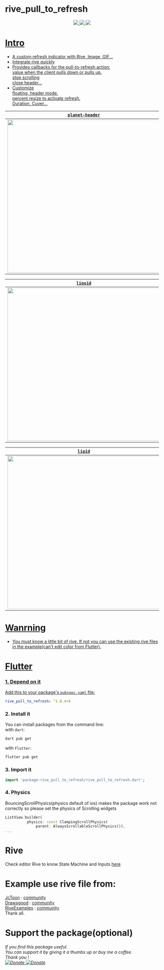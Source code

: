 # rive_pull_to_refresh

<div align="center">
	<a href="https://flutter.io">
    	<img src="https://img.shields.io/badge/Platform-Flutter-blue"/>
	<a href="https://github.com/phucho236/RivePullToRefresh/blob/main/LICENSE">
    	<img src="https://img.shields.io/badge/MIT-LICENSE-orange"/>
	<a href="https://pub.dev/documentation/rive_pull_to_refresh/latest/rive_pull_to_refresh/rive_pull_to_refresh-library.html">
    	<img src="https://img.shields.io/badge/Documentation-Library-blue" />
</div>
		
# Intro

- A custom refresh indicator with Rive, Image, GIF...
- Integrate rive quickly
- Provides callbacks for the pull-to-refresh action:\
	value when the client pulls down or pulls up.\
	stop scrolling\
	close header...
- Customize\
	floating, header mode.\
	percent resize to activate refresh.\
	Duration, Cuver...
<div align="center">
	<table>
		<thead>
			<tr>
			<th style="text-align:center"><code>planet-header</code></th>
			<th style="text-align:center"><code>planet-floating</code></th>
			<th style="text-align:center"><code>planet-bottom</code></th>
			</tr>
		</thead>
		<tbody>
			<tr>
			<td style="text-align:center"><img src="https://github.com/phucho236/RivePullToRefresh/blob/main/assets/planet_header.gif?raw=true" height = "500px"/></td>
			<td style="text-align:center"><img src="https://github.com/phucho236/RivePullToRefresh/blob/main/assets/planet_floating.gif?raw=true" height = "500px"/></td>
			<td style="text-align:center"><img src="https://github.com/phucho236/RivePullToRefresh/blob/main/assets/planet_bottom.gif?raw=true" height = "500px"/></td>
			</tr>
		</tbody>
	</table>
</div>
<div align="center">
	<table>
		<thead>
			<tr>
			<th style="text-align:center"><code>liquid</code></th>
			<th style="text-align:center"><code>bow</code></th>
			<th style="text-align:center"><code>space</code></th>
			</tr>
		</thead>
		<tbody>
			<tr>
			<td style="text-align:center"><img src="https://github.com/phucho236/RivePullToRefresh/blob/main/assets/liquid.gif?raw=true" height = "500px"/></td>
			<td style="text-align:center"><img src="https://github.com/phucho236/RivePullToRefresh/blob/main/assets/bow.gif?raw=true" height = "500px"/></td>
			<td style="text-align:center"><img src="https://github.com/phucho236/RivePullToRefresh/blob/main/assets/space.gif?raw=true" height = "500px"/></td>
			</tr>
		</tbody>
	</table>
</div>
<div align="center">
	<table>
		<thead>
			<tr>
			<th style="text-align:center"><code>lipid</code></th>
			<th style="text-align:center"><code>liquid_v1</code></th>
			</tr>
		</thead>
		<tbody>
			<tr>
			<td style="text-align:center"><img src="https://github.com/phucho236/RivePullToRefresh/blob/main/assets/lipid.gif?raw=true" height = "500px"/></td>
			<td style="text-align:center"><img src="https://github.com/phucho236/RivePullToRefresh/blob/main/assets/liquid_v1.gif?raw=true" height = "500px"/></td>
			</tr>
		</tbody>
	</table>
</div>

# Wanrning
- You must know a little bit of rive. If not you can use the existing rive files in the example(can't edit color from Flutter).

# Flutter

### 1. Depend on it
Add this to your package's `pubspec.yaml` file:
```yaml
rive_pull_to_refresh: ^1.0.4+6
```

### 2. Install it
You can install packages from the command line:\
with `dart`:

```css
dart pub get
```

with `Flutter`:

```css
flutter pub get
```

### 3. Import it
```dart
import 'package:rive_pull_to_refresh/rive_pull_to_refresh.dart';
```
### 4. Physics
BouncingScrollPhysics(physics default of ios) makes the package work not correctly so please set the physics of Scrolling widgets
```dart
ListView.builder(
          physics: const ClampingScrollPhysics(
              parent: AlwaysScrollableScrollPhysics()),
...
```
# Rive
Check editor Rive to know State Machine and Inputs [here](https://rive.app/community/files/8964-pull-to-refresh/)
# Example use rive file from:

[JcToon](https://rive.app/@JcToon/) : [community](https://rive.app/community/3146-6725-pull-to-refresh/)\
[Drawsgood](https://rive.app/@drawsgood/) : [community](https://rive.app/community/5251-10495-pull-to-refresh-use-case/)\
[RiveExamples](https://rive.app/@RiveExamples/) : [community](https://rive.app/community/516-982-interactive-animations/)\
Thank all.

# Support the package(optional)
<div  align="left">
	<h6>If you find this package useful.<br>You can support it by giving it a thumbs up or buy me a coffee.<br>Thank you !</\h6><br>
  	<a href="https://www.paypal.com/paypalme/phucho2306">
    	<img src="https://img.shields.io/badge/Donate-Paypal-blue"alt="Donate" />
	<a href="https://me.momo.vn/G9IguZfofzt3CdtWuMu7">
    	<img src="https://img.shields.io/badge/Donate-Momo-D82d88"alt="Donate" />
</div>

